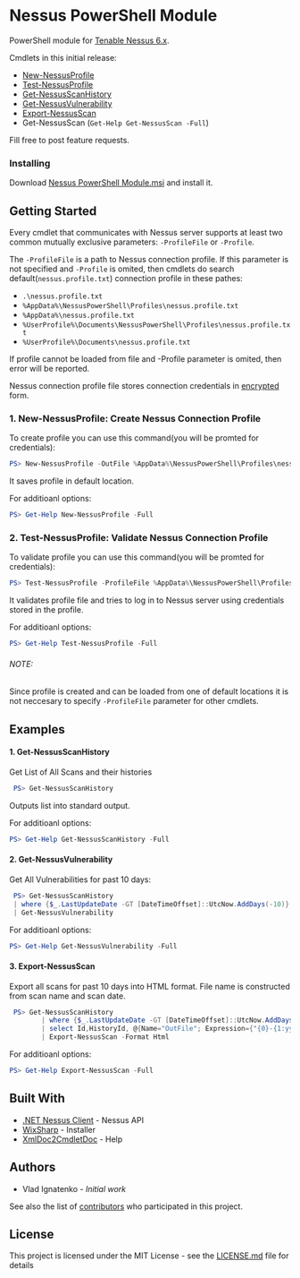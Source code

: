 # Nessus PowerShell Module

PowerShell module for [Tenable Nessus 6.x](http://www.tenable.com/products/nessus-vulnerability-scanner).

Cmdlets in this initial release:
* [New-NessusProfile](#New-NessusProfile)
* [Test-NessusProfile](#Test-NessusProfile)
* [Get-NessusScanHistory](#Get-NessusScanHistory)
* [Get-NessusVulnerability](#Get-NessusVulnerability)
* [Export-NessusScan](#Export-NessusScan)
* Get-NessusScan (```Get-Help Get-NessusScan -Full```)


Fill free to post feature requests.


### Installing

Download [Nessus PowerShell Module.msi](https://github.com/vignatenko/NessusPowerShell/releases/download/v1.0/Nessus.PowerShell.Module.msi) and install it.



## Getting Started

Every cmdlet that communicates with Nessus server supports at least two common mutually exclusive parameters:
```-ProfileFile``` or ```-Profile```. 

The ```-ProfileFile``` is a path to Nessus connection profile. 
If this parameter is not specified and ```-Profile``` is omited, then cmdlets do search default(```nessus.profile.txt```) connection profile in these pathes:
 * ```.\nessus.profile.txt```
 * ```%AppData%\NessusPowerShell\Profiles\nessus.profile.txt```
 * ```%AppData%\nessus.profile.txt```
 * ```%UserProfile%\Documents\NessusPowerShell\Profiles\nessus.profile.txt```
 * ```%UserProfile%\Documents\nessus.profile.txt```

 If profile cannot be loaded from file and -Profile parameter is omited, then error will be reported.
 
 Nessus connection profile file stores connection credentials in [encrypted](https://msdn.microsoft.com/en-us/library/2fh8203k(v=vs.110).aspx) form. 

 <a name="New-NessusProfile"></a>
 ### 1. New-NessusProfile: Create Nessus Connection Profile 
 To create profile you can use this command(you will be promted for credentials):
 ```PowerShell
 PS> New-NessusProfile -OutFile %AppData%\NessusPowerShell\Profiles\nessus.profile.txt
 ```
 It saves profile in default location. 

 For additioanl options:
 ```PowerShell
 PS> Get-Help New-NessusProfile -Full
 ```

 <a name="Test-NessusProfile"></a>
  ### 2. Test-NessusProfile: Validate Nessus Connection Profile 
 To validate profile you can use this command(you will be promted for credentials):
 ```PowerShell
 PS> Test-NessusProfile -ProfileFile %AppData%\NessusPowerShell\Profiles\nessus.profile.txt -TryLoginToServer
 ```
 It validates profile file and tries to log in to Nessus server using credentials stored in the profile. 

 For additioanl options:
 ```PowerShell
 PS> Get-Help Test-NessusProfile -Full
 ```


 ###### NOTE:
 Since profile is created and can be loaded from one of default locations it is not neccesary to specify ```-ProfileFile``` parameter for other cmdlets.

## Examples  
<a name="Get-NessusScanHistory"></a>
#### 1. Get-NessusScanHistory

Get List of All Scans and their histories

```PowerShell
 PS> Get-NessusScanHistory
 ```
Outputs list into standard output.  

For additioanl options:
```PowerShell
PS> Get-Help Get-NessusScanHistory -Full
```
<a name="Get-NessusVulnerability"></a>
#### 2. Get-NessusVulnerability

Get All Vulnerabilities for past 10 days:

```PowerShell
 PS> Get-NessusScanHistory 
 | where {$_.LastUpdateDate -GT [DateTimeOffset]::UtcNow.AddDays(-10)} 
 | Get-NessusVulnerability
 ```

For additioanl options:
```PowerShell
PS> Get-Help Get-NessusVulnerability -Full
```
<a name="Export-NessusScan"></a>
#### 3. Export-NessusScan

Export all scans for past 10 days into HTML format. File name is constructed from scan name and scan date. 

```PowerShell
 PS> Get-NessusScanHistory
        | where {$_.LastUpdateDate -GT [DateTimeOffset]::UtcNow.AddDays(-10)}
        | select Id,HistoryId, @{Name="OutFile"; Expression={"{0}-{1:yyyyMMddHHmm}" -f($_.Name, $_.LastUpdateDate.ToLocalTime())}}
        | Export-NessusScan -Format Html
 ```

For additioanl options:
```PowerShell
PS> Get-Help Export-NessusScan -Full
```

## Built With
* [.NET Nessus Client](https://github.com/vignatenko/NessusClient) - Nessus API
* [WixSharp](https://github.com/oleg-shilo/wixsharp) - Installer
* [XmlDoc2CmdletDoc](https://github.com/red-gate/XmlDoc2CmdletDoc) - Help

## Authors

* Vlad Ignatenko - *Initial work*

See also the list of [contributors](https://github.com/vignatenko/NessusClient/graphs/contributors) who participated in this project.

## License

This project is licensed under the MIT License - see the [LICENSE.md](LICENSE) file for details

